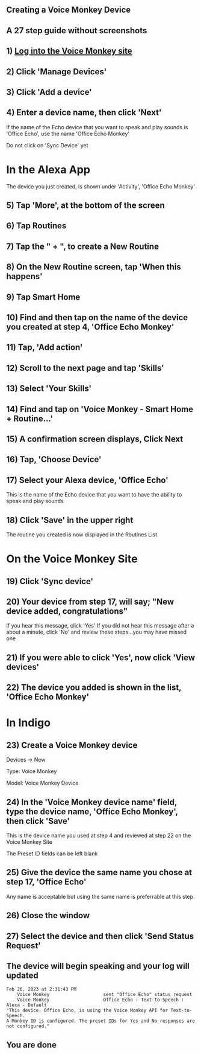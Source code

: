 ## Creating a Voice Monkey Device

## A 27 step guide without screenshots

## 1) [Log into the Voice Monkey site](https://voicemonkey.io/start) 

## 2) Click 'Manage Devices'

## 3) Click 'Add a device'

## 4) Enter a device name, then click 'Next'

If the name of the Echo device that you want to speak and play sounds is 'Office Echo',
use the name 'Office Echo Monkey'

Do not click on 'Sync Device' yet

# In the Alexa App

The device you just created, is shown under 'Activity', 'Office Echo Monkey'

## 5) Tap 'More', at the bottom of the screen

## 6) Tap Routines

## 7) Tap the " + ", to create a New Routine

## 8) On the New Routine screen, tap 'When this happens'

## 9) Tap Smart Home

## 10) Find and then tap on the name of the device you created at step 4, 'Office Echo Monkey'

## 11) Tap, 'Add action'

## 12) Scroll to the next page and tap 'Skills'

## 13) Select 'Your Skills'

## 14) Find and tap on 'Voice Monkey - Smart Home + Routine...'

## 15) A confirmation screen displays, Click Next

## 16) Tap, 'Choose Device'

## 17) Select your Alexa device, 'Office Echo'

This is the name of the Echo device that you want to have the ability to speak and play sounds

## 18) Click 'Save' in the upper right

The routine you created is now displayed in the Routines List

# On the Voice Monkey Site

## 19) Click 'Sync device'

## 20) Your device from step 17, will say; "New device added, congratulations"

If you hear this message, click 'Yes'
If you did not hear this message after a about a minute, click 'No' and review these steps...you may have missed one

## 21) If you were able to click 'Yes', now click 'View devices'

## 22) The device you added is shown in the list, 'Office Echo Monkey'

# In Indigo

## 23) Create a Voice Monkey device

Devices -> New

Type: Voice Monkey

Model: Voice Monkey Device

## 24) In the 'Voice Monkey device name' field, type the device name, 'Office Echo Monkey', then click 'Save'

This is the device name you used at step 4 and reviewed at step 22 on the Voice Monkey Site

The Preset ID fields can be left blank

## 25) Give the device the same name you chose at step 17, 'Office Echo'

Any name is acceptable but using the same name is preferrable at this step.

## 26) Close the window

## 27) Select the device and then click 'Send Status Request'

## The device will begin speaking and your log will updated


    Feb 26, 2023 at 2:31:43 PM
        Voice Monkey                    sent "Office Echo" status request
        Voice Monkey                    Office Echo : Text-to-Speech : Alexa - Default
    "This device, Office Echo, is using the Voice Monkey API for Text-to-Speech. 
    A Monkey ID is configured. The preset IDs for Yes and No responses are not configured."


## You are done
